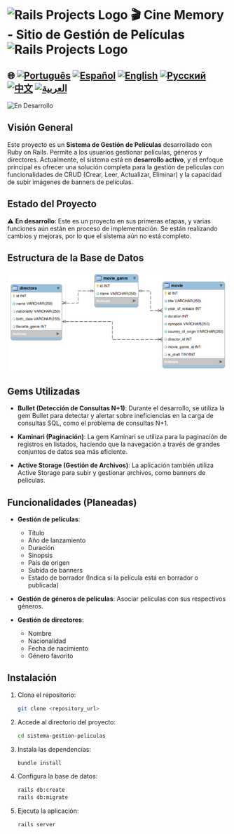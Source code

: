 # <img src="https://encrypted-tbn0.gstatic.com/images?q=tbn:ANd9GcSTWNyzRvZuphTsoQwk0FKqdTWHQEG50IIDgA&s" alt="Rails Projects Logo" width="52" height="40" /> 🎬 Cine Memory - Sitio de Gestión de Películas <img src="https://encrypted-tbn0.gstatic.com/images?q=tbn:ANd9GcSTWNyzRvZuphTsoQwk0FKqdTWHQEG50IIDgA&s" alt="Rails Projects Logo" width="52" height="40" /> 

## 🌐 [![Português](https://img.shields.io/badge/Português-green)](https://github.com/SamuelRocha91/rails_movies_catalog/blob/main/README.md) [![Español](https://img.shields.io/badge/Español-yellow)](https://github.com/SamuelRocha91/rails_movies_catalog/blob/main/README_es.md) [![English](https://img.shields.io/badge/English-blue)](https://github.com/SamuelRocha91/rails_movies_catalog/blob/main/README_en.md) [![Русский](https://img.shields.io/badge/Русский-lightgrey)](https://github.com/SamuelRocha91/rails_movies_catalog/blob/main/README_ru.md) [![中文](https://img.shields.io/badge/中文-red)](https://github.com/SamuelRocha91/rails_movies_catalog/blob/main/README_ch.md) [![العربية](https://img.shields.io/badge/العربية-orange)](https://github.com/SamuelRocha91/rails_movies_catalog/blob/main/README_ar.md)

![En Desarrollo](https://img.shields.io/badge/status-En%20Desarrollo-yellow)

## Visión General

Este proyecto es un **Sistema de Gestión de Películas** desarrollado con Ruby on Rails. Permite a los usuarios gestionar películas, géneros y directores. Actualmente, el sistema está en **desarrollo activo**, y el enfoque principal es ofrecer una solución completa para la gestión de películas con funcionalidades de CRUD (Crear, Leer, Actualizar, Eliminar) y la capacidad de subir imágenes de banners de películas.

## Estado del Proyecto

⚠️ **En desarrollo**: Este es un proyecto en sus primeras etapas, y varias funciones aún están en proceso de implementación. Se están realizando cambios y mejoras, por lo que el sistema aún no está completo.

## Estructura de la Base de Datos

![Diagrama](./public/diagrama-movies.png)

## Gems Utilizadas
- **Bullet (Detección de Consultas N+1)**: Durante el desarrollo, se utiliza la gem Bullet para detectar y alertar sobre ineficiencias en la carga de consultas SQL, como el problema de consultas N+1.
  
- **Kaminari (Paginación)**: La gem Kaminari se utiliza para la paginación de registros en listados, haciendo que la navegación a través de grandes conjuntos de datos sea más eficiente.

- **Active Storage (Gestión de Archivos)**: La aplicación también utiliza Active Storage para subir y gestionar archivos, como banners de películas.

## Funcionalidades (Planeadas)

- **Gestión de películas**: 
  - Título
  - Año de lanzamiento
  - Duración
  - Sinopsis
  - País de origen
  - Subida de banners
  - Estado de borrador (Indica si la película está en borrador o publicada)

- **Gestión de géneros de películas**: Asociar películas con sus respectivos géneros.

- **Gestión de directores**: 
  - Nombre
  - Nacionalidad
  - Fecha de nacimiento
  - Género favorito

## Instalación

1. Clona el repositorio:
   ```bash
   git clone <repository_url>
   ```

2. Accede al directorio del proyecto:
   ```bash
   cd sistema-gestion-peliculas
   ```

3. Instala las dependencias:
   ```bash
   bundle install
   ```

4. Configura la base de datos:
   ```bash
   rails db:create
   rails db:migrate
   ```

5. Ejecuta la aplicación:
   ```bash
   rails server
   ```

